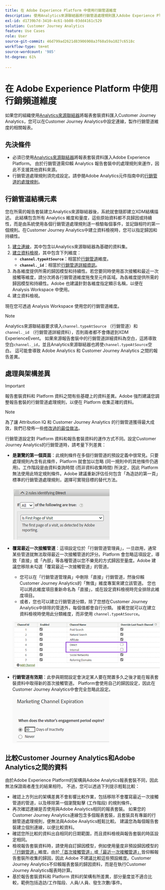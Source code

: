 ```yaml
---
title: 在 Adobe Experience Platform 中使用行銷管道維度
description: 使用Analytics來源聯結器將行銷管道處理規則匯入Adobe Experience Platform。
exl-id: d1739b7d-3410-4c61-bb08-03dd4161c529
solution: Customer Journey Analytics
feature: Use Cases
role: User
source-git-commit: 46d799ad2621d83906908a3f60a59a1027c6518c
workflow-type: tm+mt
source-wordcount: '985'
ht-degree: 61%

---
```


# 在 Adobe Experience Platform 中使用行銷頻道維度

如果您的組織使用[Analytics來源聯結器](https://experienceleague.adobe.com/docs/experience-platform/sources/connectors/adobe-applications/analytics.html?lang=zh-Hant)將報表套裝資料匯入Customer Journey Analytics，您可以在Customer Journey Analytics中設定連線，製作行銷管道維度的相關報表。

## 先決條件

* 必須已使用[Analytics來源聯結器](https://experienceleague.adobe.com/docs/experience-platform/sources/connectors/adobe-applications/analytics.html?lang=zh-Hant)將報表套裝資料匯入Adobe Experience Platform。 由於行銷管道需仰賴 Analytics 報告套裝中的處理規則來運作，因此不支援其他資料來源。
* 行銷管道處理規則須完成設定。請參閱Adobe Analytics元件指南中的[行銷管道的處理規則](https://experienceleague.adobe.com/docs/analytics/admin/admin-tools/manage-report-suites/edit-report-suite/marketing-channels/c-rules.html)。

## 行銷管道結構元素

您在所需的報告套裝建立Analytics來源聯結器後，系統就會隨即建立XDM結構描述。 此結構包含所有 Analytics 維度和量度，這些原始資料都不具歸因或持續性，而是由系統使用各個行銷管道處理規則逐一檢驗每個事件，並記錄相符的第一個規則。在Customer Journey Analytics中建立資料檢視時，您可以指定歸因和持續性。

1. [建立連線](/help/connections/create-connection.md)，其中包含以Analytics來源聯結器為基礎的資料集。
2. [建立資料檢視](/help/data-views/create-dataview.md)，其中包含下列維度：
   * **`channel.typeAtSource`**：相當於[行銷管道](https://experienceleague.adobe.com/docs/analytics/components/dimensions/marketing-channel.html?lang=zh-Hant)維度。
   * **`channel._id`**：相當於[行銷管道詳細資訊](https://experienceleague.adobe.com/docs/analytics/components/dimensions/marketing-detail.html?lang=zh-Hant)。
3. 為各維度提供所需的歸因模型和持續性。若您要同時使用首次接觸和最近一次接觸等維度，請分次將各行銷管道維度拖曳至元件區域。為各維度提供所需的歸因模型和持續性。Adobe 也建議針對各維度指定顯示名稱，以便在 Analysis Workspace 中使用。
4. 建立資料檢視。

現在您可透過 Analysis Workspace 使用您的行銷管道維度。

>[!NOTE]
>
> Analytics來源聯結器要求填入`channel.typeAtSource` （行銷管道）和`channel._id` （行銷管道詳細資料），否則兩者都不會傳遞到XDM ExperienceEvent。 如果來源報告套裝中的行銷管道詳細資料為空白，這將導致空白`channel._id`，並且Analytics來源聯結器也將使`channel.typeAtSource`空白。 這可能會導致 Adobe Analytics 和 Customer Journey Analytics 之間的報告差異。

## 處理與架構差異

>[!IMPORTANT]
>
>報告套裝資料和 Platform 資料之間有些基礎上的資料差異。Adobe 強烈建議您調整報告套裝的行銷管道處理規則，以便在 Platform 收集正確的資料。

>[!NOTE]
>
>為了讓 Attribution IQ 和 Customer Journey Analytics 的行銷管道獲得最大成效，我們已發佈一些[修改過的最佳做法](https://experienceleague.adobe.com/docs/analytics/components/marketing-channels/mchannel-best-practices.html?lang=zh-Hant)。

行銷管道設定對 Platform 資料和報告套裝資料的運作方式不同。設定Customer Journey Analytics的行銷管道時，請考量下列差異：

* **是瀏覽的第一個頁面**：此規則條件在多個行銷管道的預設定義中很常見。只要處理規則內含有此條件，Platform 就會加以忽略 (同一規則中的其他條件仍適用)。工作階段是由資料查詢時間 (而非資料收集時間) 所決定，因此 Platform 無法使用此特定規則條件。Adobe 建議重新評估任何包含「為造訪的第一頁」標準的行銷管道處理規則，選擇可實現目標的替代方法。

  ![瀏覽的第一個頁面](../assets/first-page-of-visit.png)

* **覆寫最近一次接觸管道**：這項設定位於「行銷管道管理員」，一旦啟用，通常某些管道就無法取得最近一次接觸管道的評分。Platform 會忽略這項設定，導致「直接」或「內部」等各種管道以您不樂見的方式歸因至量度。Adobe 建議您移除未勾選「覆寫最近一次接觸管道」的管道。
   * 您可以在「行銷管道管理員」中刪除「直接」行銷管道，然後仰賴Customer Journey Analytics的「無值」維度專案來建立該管道。 您也可以將此維度項目重新命名為「直接」，或在設定資料檢視時完全排除此維度項目。
   * 或者，您也可以建立行銷管道分類，除了您想在Customer Journey Analytics中排除的管道外，每個值都會自行分類。 接著您就可以在建立資料檢視時使用此分類維度，而非使用 `channel.typeAtSource`。

  ![覆寫最近一次接觸管道](../assets/override-last-touch-channel.png)

* **行銷管道有效期**：此參與期間設定會決定某人要在閒置多久之後才能在報表套裝資料中取得新的首次接觸管道。 Platform會使用自己的歸因設定，因此在Customer Journey Analytics中會完全忽略此設定。

  ![行銷管道有效期](../assets/marketing-channel-expiration.png)

## 比較Customer Journey Analytics和Adobe Analytics之間的資料

由於Adobe Experience Platform的架構與Adobe Analytics報表套裝不同，因此無法保證兩者產生的結果相符。 不過，您可以透過下列提示輕鬆比較：

* 確認上方列出的架構差異不會影響比較作業，包括移除不會覆寫最近一次接觸管道的管道，以及移除第一個瀏覽點擊 (工作階段) 的規則條件。
* 再次確認連線是否使用與Adobe Analytics相同的報表套裝。 如果您的Customer Journey Analytics連線包含多個報表套裝，且套裝具有專屬的行銷管道處理規則，便無法與Adobe Analytics輕鬆比較。 建議您為每個報告套裝建立個別連線，以便比較資料。
* 確認您所比較的資料出自相同的日期範圍，而且資料檢視與報告套裝的時區設定相同。
* 檢視報告套裝資料時，請使用自訂歸因模型，例如使用量度非預設歸因模型的[「行銷管道」](https://experienceleague.adobe.com/docs/analytics/components/dimensions/marketing-channel.html?lang=zh-Hant)維度。由於[「首次接觸管道」](https://experienceleague.adobe.com/docs/analytics/components/dimensions/first-touch-channel.html?lang=zh-Hant)或[「最近一次接觸管道」](https://experienceleague.adobe.com/docs/analytics/components/dimensions/last-touch-channel.html?lang=zh-Hant)皆仰賴報告套裝所收集的歸因，因此 Adobe 不建議比較這些預設維度。Customer Journey Analytics不仰賴報表套裝的歸因資料，而是在執行Customer Journey Analytics報表時計算。
* 基於報告套裝資料和 Platform 資料的架構有所差異，部分量度並不適合比較，範例包括造訪/工作階段、人員/人員、發生次數/事件。
